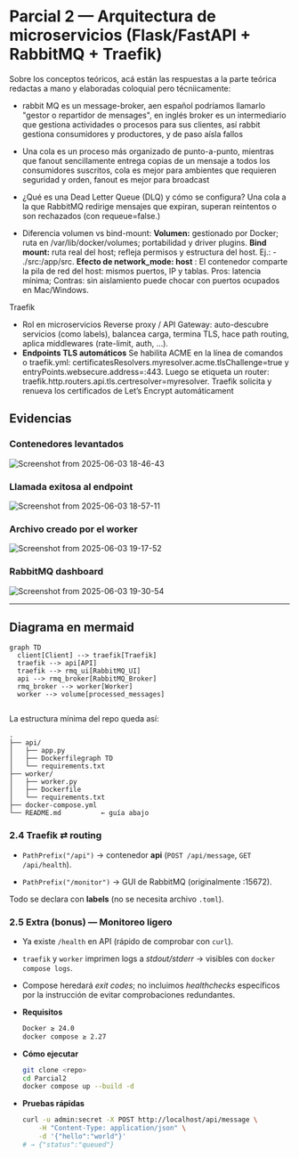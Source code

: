 # Parcial 2 — Arquitectura de microservicios (Flask/FastAPI + RabbitMQ + Traefik)

Sobre los conceptos teóricos, acá están las respuestas a la parte teórica redactas a mano y elaboradas coloquial pero técniicamente:

- rabbit MQ es un message-broker, aen español podríamos llamarlo "gestor o repartidor de mensages", en inglés broker es un intermediario que gestiona actividades o procesos para sus clientes, así rabbit gestiona consumidores y productores, y de paso aísla fallos
- Una cola es un proceso más organizado de punto-a-punto, mientras que fanout sencillamente entrega copias de un mensaje a todos los consumidores suscritos, cola es mejor para ambientes que requieren seguridad y orden, fanout es mejor para broadcast
- ¿Qué es una Dead Letter Queue (DLQ) y cómo se configura? Una cola a la que RabbitMQ redirige mensajes que expiran, superan reintentos o son rechazados (con requeue=false.)

- Diferencia volumen vs bind-mount: **Volumen:** gestionado por Docker; ruta en /var/lib/docker/volumes; portabilidad y driver plugins. **Bind mount:** ruta real del host; refleja permisos y estructura del host. Ej.: - ./src:/app/src.
**Efecto de network_mode: host** : El contenedor comparte la pila de red del host: mismos puertos, IP y tablas. Pros: latencia mínima; Contras: sin aislamiento puede chocar con puertos ocupados en Mac/Windows.

Traefik
- Rol en microservicios	Reverse proxy / API Gateway: auto-descubre servicios (como labels), balancea carga, termina TLS, hace path routing, aplica middlewares (rate-limit, auth, …).
- **Endpoints TLS automáticos**	Se habilita ACME en la línea de comandos o traefik.yml:
certificatesResolvers.myresolver.acme.tlsChallenge=true y entryPoints.websecure.address=:443. Luego se etiqueta un router: traefik.http.routers.api.tls.certresolver=myresolver. Traefik solicita y renueva los certificados de Let’s Encrypt automáticament

## Evidencias

### Contenedores levantados
![Screenshot from 2025-06-03 18-46-43](https://github.com/user-attachments/assets/cea75f85-f160-4c53-b62f-2e48e0ce6ab3)

### Llamada exitosa al endpoint
![Screenshot from 2025-06-03 18-57-11](https://github.com/user-attachments/assets/05190386-0a43-4b5d-b758-bba710fee90f) 

### Archivo creado por el worker
![Screenshot from 2025-06-03 19-17-52](https://github.com/user-attachments/assets/7688d862-5d79-4f76-9ed6-758eb9cf8789) 

### RabbitMQ dashboard
![Screenshot from 2025-06-03 19-30-54](https://github.com/user-attachments/assets/4b279c64-478d-4652-be12-cacb9cb12abe) 


---

## Diagrama en mermaid

```mermaid
graph TD
  client[Client] --> traefik[Traefik]
  traefik --> api[API]
  traefik --> rmq_ui[RabbitMQ_UI]
  api --> rmq_broker[RabbitMQ_Broker]
  rmq_broker --> worker[Worker]
  worker --> volume[processed_messages]


```

La estructura mínima del repo queda así:

```
.
├── api/
│   ├── app.py
│   ├── Dockerfilegraph TD
│   └── requirements.txt
├── worker/
│   ├── worker.py
│   ├── Dockerfile
│   └── requirements.txt
├── docker-compose.yml
└── README.md          ← guía abajo
```

### 2.4 Traefik ⇄ routing

- `PathPrefix("/api")` → contenedor **api** (`POST /api/message`, `GET /api/health`).
  
- `PathPrefix("/monitor")` → GUI de RabbitMQ (originalmente :15672).
  

Todo se declara con **labels** (no se necesita archivo `.toml`).

### 2.5 Extra (bonus) — Monitoreo ligero

- Ya existe `/health` en API (rápido de comprobar con `curl`).
  
- `traefik` y `worker` imprimen logs a *stdout/stderr* → visibles con `docker compose logs`.
  
- Compose heredará *exit codes*; no incluimos *healthchecks* específicos por la instrucción de evitar comprobaciones redundantes.

- **Requisitos**
  
  ```bash
  Docker ≥ 24.0  
  docker compose ≥ 2.27
  ```
  
- **Cómo ejecutar**
  
  ```bash
  git clone <repo>
  cd Parcial2
  docker compose up --build -d
  ```
  
- **Pruebas rápidas**
  
  ```bash
  curl -u admin:secret -X POST http://localhost/api/message \
      -H "Content-Type: application/json" \
      -d '{"hello":"world"}'
  # → {"status":"queued"}
  ```
  
